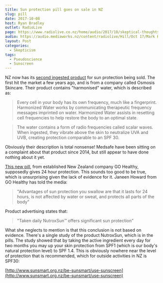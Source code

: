 ```yaml
---
title: Sun protection pill goes on sale in NZ
slug: pill
date: 2017-10-08
host: Ryan Bradley
outlet: RadioLive
page: https://www.radiolive.co.nz/home/audio/2017/10/skeptical-thoughts-with-mark-honeychurch.html
audio: https://audio.mediaworks.nz/content/radiolive/Hill/Oct 17/Mark HoneyChurch 8_10_17.mp3
layout: Post
categories:
  - Skepticism
tags:
  - Pseudoscience
  - Sunscreen
---
```


NZ now has its [second ingested product](https://www.stuff.co.nz/life-style/well-good/teach-me/97465093/first-sun-protection-pill-hits-the-kiwi-market) for sun protection being sold. The first hit the market a few years ago, and is from a company called Osmosis Skincare. Their product contains "harmonised" water, which is described as:

<!-- more -->

> Every cell in your body has its own frequency, much like a fingerprint. Harmonized Water works by communicating therapeutic frequency messages imprinted on water. Harmonized Water assists in resetting cell frequencies to help restore the body to an optimal state.

> The water contains a form of radio frequencies called scalar waves. When ingested, they vibrate above the skin to neutralize UVA and UVB, creating protection comparable to an SPF 30.

Obviously their description is total nonsense! Medsafe have been sitting on a complaint about that product since 2014, but still appear to have done nothing about it yet.

[This new pill](https://thespinoff.co.nz/science/05-10-2017/about-that-stuff-story-on-edible-sunblock/), from established New Zealand company GO Healthy, supposedly gives 24 hour protection. This sounds too good to be true, which is unsurprising given the lack of evidence for it. Janeen Howard from GO Healthy has told the media:

> "Advantages of sun protection you swallow are that it lasts for 24 hours, is not affected by water or sweat, and protects all parts of the body"

Product advertising states that:

> "Taken daily NutroxSun™ offers significant sun protection"

What she neglects to mention is that this conclusion is not based on evidence. There's a single study of the product NutroxSun, which is in the pills. The study showed that by taking the active ingredient every day for two months you may up your skin protection from SPF1 (which is our body's natural protection level) to SPF 1.4. This is obviously nowhere near the level of protection that is recommended, which for outside activities in NZ is SPF30:

[http://www.sunsmart.org.nz/be-sunsmart/use-sunscreen](http://www.sunsmart.org.nz/be-sunsmart/use-sunscreen)
